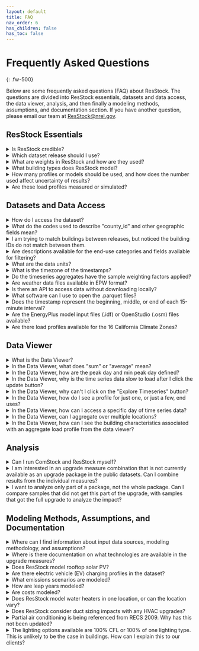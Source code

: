 ```yaml
---
layout: default
title: FAQ
nav_order: 6
has_children: false
has_toc: false
---
```

# Frequently Asked Questions
{: .fw-500}

Below are some frequently asked questions (FAQ) about ResStock. The questions are divided into ResStock essentials, datasets and data access, the data viewer, analysis, and then finally a modeling methods, assumptions, and documentation section. If you have another question, please email our team at [ResStock@nrel.gov](mailto:ResStock@nrel.gov).

## ResStock Essentials

<details>
    <summary>Is ResStock credible?</summary>
    <p>Yes. The models underwent extensive calibration as part of the End Use Load Profiles (EULP) project where we compared model load profiles to AMI data from around the country, and updated baseline model schedules, power densities, among other things using various data sources. Reference the <a href="https://www.nrel.gov/docs/fy22osti/80889.pdf">EULP final report</a> for more details. The EULP project concluded in 2021.

    For details about how to determine whether the models are appropriate for a specific analysis, reference <a href="https://nrel.github.io/ResStock.github.io/docs/resources/explanations/Considerations_for_ResStock_Calibration_and_Validation.html">this explanation</a>.</p>
</details>

<details>
    <summary>Which dataset release should I use?</summary>
    <p>We recommend using the latest data release whenever possible. However, older datasets still provide valuable information and can be used if newer datasets are not appropriate for a specific use. We do not recommend a comparison of upgrade measures across different dataset releases due to the changes and improvements made in each dataset release. Each new dataset release includes its own set of upgrade measures, some of which are repeats, and improvements made to the baseline model and modeling methodology. See the <a href="https://nrel.github.io/ResStock.github.io/docs/data.html">Data page</a> for a list of available datasets and access links, as well as technical documentation for the ResStock tool.</p>
</details>

<details>
    <summary>What are weights in ResStock and how are they used?</summary>
    <p>Weights in ResStock represent the number of real buildings in the U.S. building stock that a ResStock model represents. Each ResStock dataset release has a different weighting factor for the building models. As seen in <a href="https://www.nrel.gov/docs/fy22osti/80889.pdf">this paper</a>, our model or sample weights are constructed using U.S. EIA 2009 RECS microdata. Use the weights by multiplying the column of interest by the weight. Some results columns already have the weight applied. These have the word “weighted” in the name.</p>
</details>

<details>
    <summary> What building types does ResStock model?</summary>
    <p>ResStock models most types of housing including single-family, multifamily, and manufactured or mobile homes. See <a href="https://nrel.github.io/ResStock.github.io/docs/resources/explanations/Building_Types.html">this explanation</a> for more detail on what is not modeled.</p>
</details>

<details>
    <summary>How many profiles or models should be used, and how does the number used affect uncertainty of results?</summary>
    <p>We recommend estimating the standard error using the standard deviation divided by the square root of the number of samples (i.e. profiles or models) and using the results to inform the appropriate minimum sample size for a particular analysis. As a conservative reference, using at least 1,000 samples  will maintain 15% or lower sampling discrepancy for many common quantities of interest, as described in the <a href="https://docs.nrel.gov/docs/fy22osti/80889.pdf">End-Use Load Profiles methodology report section 5.1.3</a>.

    See <a href="https://nrel.github.io/ResStock.github.io/docs/resources/explanations/Why_at_Least_1000_Samples_is_Recommended.html">this explanation</a>  this explanation which has more details and also points to other ResStock references about how to increase the number of samples and calculate the uncertainty.
    </p>
</details>

<details>
    <summary>Are these load profiles measured or simulated?</summary>
    <p>The profiles are simulated using the ResStock and ComStock modeling tools, which have been validated and informed by the best available data against an array of empirical datasets. ResStock and ComStock use the EnergyPlus simulation engine. The validation results and uncertainty for quantities of interest are presented in the <a href="https://docs.nrel.gov/docs/fy22osti/80889.pdf">End-Use Load Profiles final report</a>.
    
    ResStock generally simulates 550,000 individual building energy models, and ComStock simulates 150,000 building energy models. 
    </p>
</details>

## Datasets and Data Access

<details>
    <summary>How do I access the dataset?</summary>
    <p>There are several access platforms available to access ComStock and ResStock datasets. See the <a href="https://nrel.github.io/ComStock.github.io/docs/data.html">ComStock Data page</a> and <a href="https://nrel.github.io/ResStock.github.io/docs/data.html">ResStock Data page</a> for more detail about dataset access and links to the public datasets.</p>
</details>

<details>
    <summary>What do the codes used to describe "county_id" and other geographic fields mean?</summary>
    <p>ComStock and ResStock use the National Historical GIS (NHGIS) GISJOIN standard codes for county, census PUMA, and census tract, which are based on Federal Information Processing System (FIPS) codes. The datasets use the 2010 version of the GISJOIN codes--2020 are not available at this time. For more information about the geospatial fields available in the datasets, see <a href="https://nrel.github.io/ComStock.github.io/docs/resources/explanations/reference_geographic_codes.html">this explanation</a> for ComStock, and <a href="https://nrel.github.io/ResStock.github.io/docs/resources/explanations/Geographic_Fields_and_Codes.html">this explanatation</a> for ResStock.
    
    In most ComStock and ResStock datasets, county name is available in addition to the GISJOIN county code. For both tools, the column in the metadata_and_annual_results files on OEDI is called "in.county_name". 
    </p>
</details>

<details>
    <summary>I am trying to match buildings between releases, but noticed the building IDs do not match between them.</summary>
    <p>The building IDs and exact building characteristics between releases will not match because we re-sample our input characteristic distributions for every release. However, you can filter the building models using building characteristics to identify similar samples between releases. For instance, using building type, size, location, and wall construction type to identify similar models. The fields with the prefix “in.” show the available model inputs that you can use to do the comparison. You can see a complete list and description of available fields in the “data_dictionary.tsv” file on the OEDI Data Lake.</p>
</details>

<details>
    <summary>Are descriptions available for the end-use categories and fields available for filtering?</summary>
    <p>Descriptions of each of the building characteristics and the end-use categories can be found in the “data_dictionary.tsv” file. Descriptions of the values used in those filters can be found in the “enumeration_dictionary.tsv”. Both files can be downloaded from the OEDI Data Lake and are unique to each dataset release. Use the correct data dictionary for the relevant dataset. They can be opened with Excel or a text editor.

    Links to the OEDI Data Lake for each dataset release can be found on the <a href="https://nrel.github.io/ComStock.github.io/docs/data.html">ComStock Data page</a> and <a href="https://nrel.github.io/ResStock.github.io/docs/data.html">ResStock Data page</a>.
    </p>
</details>

<details>
    <summary>What are the data units?</summary>
    <p>ComStock and ResStock data have multiple units. For annual results data downloaded from the Open Energy Data Initiative (OEDI) data lake, units can be found in the "data_dictionary.tsv" file. Some fields will also have the units in the column header at the end of the name (e.g., "out.electricity.total.jan.energy_consumption..**kwh**"). Timeseries energy consumption data on OEDI are provided in kWh. Natural gas, fuel oil, and propane are output in kwh--this is intentional though unconventional.

    The Data Viewer provides energy data in metric units, visible in the y-axis label. Depending on the scale of energy being shown, the metric prefix will automatically adjust (T for tera, G for giga, M for mega, etc.).

    For Tableau dashboards, use the relevant column headers or the graph axis to see the units.
    </p>
</details>

<details>
    <summary>What is the timezone of the timestamps?</summary>
    <p>The timestamps of all load profiles have been converted to Eastern Standard Time, to prevent issues when aggregating across time zones. The underlying modeling was conducted using local standard time for each location, with occupant schedules adjusted for daylight savings as applicable. All EnergyPlus timeseries outputs were converted from local standard time to Eastern Standard Time for publication in the web Data Viewer, Data Viewer exports, timeseries aggregates, and individual timeseries parquet files. In converting from local Standard Time to Eastern Standard Time, if necessary the last few hours of each dataset were moved to the beginning of the timeseries. For example, the first two hours of data from Colorado in Eastern Standard Time (Jan 1, midnight to 2 AM) were originally modeled as the last two hours of the year in Mountain Standard Time (Dec 31, 10 PM to midnight) using the corresponding weather.</p>
</details>

<details>
    <summary>Do the timeseries aggregates have the sample weighting factors applied?</summary>
    <p>Yes. The aggregates represent the total relevant building stock with all relevant weights applied (e.g., all small office buildings in the state of Colorado), not just the sum of the model results.</p>
</details>

<details>
    <summary>Are weather data files available in EPW format?</summary>
    <p>Weather data used for the modeling have been provided in .csv format for regression modeling, forecasting, or other analyses. The TMY3 weather files in EnergyPlus input format (EPW) can be downloaded from the NREL Data Catalog (https://data.nrel.gov/submissions/156), with filenames that correspond to county IDs in the ResStock and ComStock metadata. EPW format weather files for 2018 or other actual meteorological years (AMY) have not been publicly released. These files can be purchased from private sector vendors. See <a href="https://energyplus.net/weather/simulation">here</a> for a list of providers.</p>
</details>

<details>
    <summary>Is there an API to access data without downloading locally?</summary>
    <p>Currently, there is no API. However, we have posted a <a href="https://www.youtube.com/watch?v=qSR1MFpSiro&list=PLmIn8Hncs7bEYCZiHaoPSovoBrRGR-tRS&index=4">tutorial</a> showing how to load the datasets into cloud services such as Amazon Web Services (AWS) so the data can be queried by analytic tools like Athena.

    Example notebooks and SQL queries are also available on the <a href="https://nrel.github.io/ComStock.github.io/docs/resources/how_to_guides/example_scripts.html">Access ComStock datasets programmatically</a> page, and more will be added as we develop them. The queries and example notebooks are a good starting point for accessing ResStock programmatically, too.</p>
</details>

<details>
    <summary>What software can I use to open the .parquet files?</summary>
    <p>Parquet files can be read using programming languages such as Python, using the pyarrow package. For other options, see <a href="https://arrow.apache.org/docs/index.html">https://arrow.apache.org/docs/index.html</a>. There are a few third-party graphical tools for viewing parquet files, but we have not tested them and the third-party support is limited.

    See below for example Python code to convert parquet file to csv. </p>
    <pre><code>import pandas as pd
import os
folder_path = 'C:/Users/username/Documents/EUSS/Results'
file_name = '813-2'
suffix = '.parquet'
file = pd.read_parquet(os.path.join(folder_path, file_name+suffix))
new_suffix = '.csv'
file.to_csv(os.path.join(folder_path, file_name+new_suffix), index = False)
    </code></pre>
</details>

<details>
    <summary>Does the timestamp represent the beginning, middle, or end of each 15-minute interval?</summary>
    <p>The timestamp indicates the end of each 15-minute interval. So "12:15" represents the energy use between 12:00 and 12:15.</p>
</details>

<details>
    <summary>Are the EnergyPlus model input files (.idf) or OpenStudio (.osm) files available?</summary>
    <p>Most ResStock datasets include the input files, though the file format provided varies. More recent datasets have xml and osm files, like the 2024 release 2. Older releases, have the following files:  2024 release 1 does not have either,  2022 release 1 has xml files, and 2021 release 1 has osm files.</p>
</details>

<details>
    <summary>Are there load profiles available for the 16 California Climate Zones?</summary>
    <p>Yes, ResStock includes California Climate zone as a characteristic.</p>
</details>

## Data Viewer

<details>
    <summary>What is the Data Viewer?</summary>
    <p>
    The Data Viewer is a web-based visualization platform that takes data directly from our data hosting platform, the OEDI data lake.
    
    The Data Viewer can show timeseries data or data aggregations in a web browser. More information can be found in section 6.2 Web-Based Visualization Platform of the <a href="https://docs.nrel.gov/docs/fy25osti/91621.pdf">ResStock technical reference documentation</a>.
    
    The link to the Data Viewer depends on the dataset, and other factors. View the <a href="https://nrel.github.io/ResStock.github.io/docs/data.html">Data page</a> for links to the Data Viewer specific to each dataset release. 
    </p>
</details>

<details>
    <summary>In the Data Viewer, what does "sum" or "average" mean?</summary>
    <p>The 'sum' aggregation is the total energy consumption for all buildings that meet the filter criteria across all the occurrences of the given time step within the selected month(s). For example, in a day timeseries range for a specific state for the month of July, the 7-7:15 AM hour time step shows the sum of all energy consumption statewide between 7-7:15 AM in July, from buildings that meet the filter criteria. The ‘sum’ view has fewer uses than the ‘average’ view. The 'average' aggregation is the total energy consumption for all buildings that meet the filter criteria, averaged across all the occurrences of the given time step within the selected month(s). 
    
    For example, in a day timeseries range for a specific state for the month of July, the 7-7:15 AM hour time step shows the average statewide energy consumption between 7-7:15 AM in July, from buildings that meet the filter criteria. The ‘average’ aggregation provides a view of the average day of total energy consumption in the state. This is the more logical view for most use cases. Note that while each time step within a day or a year has the same number of occurrences within each dataset, each time step for a week does not - some days of the week occur more times than others in each year or month range (except for February).
    </p>
</details>

<details>
    <summary>In the Data Viewer, how are the peak day and min peak day defined?</summary>
    <p>The peak day is the day with the highest single-hour (peak) energy consumption within the selected months.
    
    The min peak day is the day with the lowest single-hour energy consumption within the selected months.
    </p>
</details>

<details>
    <summary>In the Data Viewer, why is the time series data slow to load after I click the update button?</summary>
    <p>We query data in real time to produce the time series graphs you see on the webpage, and this can involve scanning terabytes (TB) of data. Running a baseline-only query for California, Texas, New York, or Illinois takes around a minute, while running a query for a state like Colorado or Massachusetts takes about 10-20 seconds. However, if the graphs have previously been generated we have the data cached and can typically load the data in a few seconds. That's why the load time varies.</p>
</details>

<details>
    <summary>In the Data Viewer, why can't I click on the "Explore Timeseries" button?</summary>
    <p>The “Explore Timeseries” option is available once a specific geography (e.g. state or PUMA region) is selected.</p>
</details>

<details>
    <summary>In the Data Viewer, how do I see a profile for just one, or just a few, end uses?</summary>
    <p>Clicking on the end uses in the legend will highlight the end use in the visualization.</p>
</details>

<details>
    <summary>In the Data Viewer, how can I access a specific day of time series data?</summary>
    <p>Choose “Export csv” and “15 minute resolution”. The resulting csv file will have 15 minute end use load profiles that are not aggregated over time.</p>
</details>

<details>
    <summary>In the Data Viewer, can I aggregate over multiple locations?</summary>
    <p>The viewer allows aggregations of up to six locations (states or PUMAs, depending on the dataset). When viewing a single location, choose the “+ More Locations” option, add up to five additional locations, and choose “Update Search”. Additionally, the "+ Filter" button enables aggregations of an unlimited number of locations, including by PUMA and county. This button also allows users to filter the data by characteristics, such as vintage, floor area, and building type.
    
    Additionally, sums of more than six locations can be created manually by downloading sums of up to six locations and summing further on your local computer. 
    
    TMY3 weather is not aligned between locations. This does not affect our recommendations for working with annual data. However, if your application requires timeseries data and therefore would benefit from aligned weather, we recommend either using an AMY dataset, or filtering by weather station and summing only within a single weather station’s PUMAs.
    </p>
</details>

<details>
    <summary>In the Data Viewer, how can I see the building characteristics associated with an aggregate load profile from the data viewer?</summary>
    <p>The building characteristics are available on the Open Energy Data Initiative (OEDI) data lake. Visit the <a href="https://nrel.github.io/ResStock.github.io/docs/data.html">Data page</a> for links to the OEDI pages for each dataset.
    
    Depending on your data viewer geography, choose either by_state or national. If you are interested in national building characteristics, choose national, your file type of interest (csv or parquet), and then a file with either baseline or a specific upgrade number in the name. If you are interested in state specific results, choose by_state, then pick the state, then the file type of interest (csv or parquet), and then a file with either baseline or a specific upgrade number in the name.
    
    Once the data is downloaded and open, apply the same filters that were used in the Data Viewer.
    </p>
</details>

## Analysis

<details>
    <summary>Can I run ComStock and ResStock myself?</summary>
    <p>The code required to run ComStock and ResStock is available on our public GitHub repositories: <a href="https://github.com/NREL/ComStock">https://github.com/NREL/ComStock</a> ; <a href="https://github.com/NREL/ResStock">https://github.com/NREL/ResStock</a>. Other related code repositories are provided on the For Developers page for <a href="https://nrel.github.io/ComStock.github.io/docs/for_developers/for_developers.html">ComStock</a> and <a href="https://nrel.github.io/ResStock.github.io/docs/developers.html">ResStock</a>.
    
    While these resources are available, ComStock and ResStock are complex modeling tools and there is no documentation for running the model other than what exists in the codebase, and we are not able to support running the models at this time. We generally do not recommend running the model unless you have a deep understanding of the methodology and objectives. Please email us at <a href="mailto:ComStock@nrel.gov">ComStock@nrel.gov</a> or <a href="mailto:ResStock@nrel.gov">ResStock@nrel.gov</a>  if you have suggestions for improvements or specific needs.
    </p>
</details>

<details>
    <summary>I am interested in an upgrade measure combination that is not currently available as an upgrade package in the public datasets. Can I combine results from the individual measures?</summary>
    <p>Our general guidance is to NOT combine measure results. There are interactions between most upgrade measures that affect the amount of savings and make results of multiple measures together misleading.
    
    See an explanation and examples on this topic, for <a href="https://nrel.github.io/ComStock.github.io/docs/resources/explanations/combining_measure_results.html">ComStock</a> and <a href="https://nrel.github.io/ResStock.github.io/docs/resources/explanations/Individual_Measures_Not_Combined.html">ResStock</a>.
    
    Please email us at <a href="mailto:ComStock@nrel.gov">ComStock@nrel.gov</a> or <a href="mailto:ResStock@nrel.gov">ResStock@nrel.gov</a> if you have questions about combining specific measures.
    </p>
</details>

<details>
    <summary>I want to analyze only part of a package, not the whole package. Can I compare samples that did not get this part of the upgrade, with samples that got the full upgrade to analyze the impact?</summary>
    <p>Yes you can, but there are a few caveats to be aware of. For example, if looking at one envelope package that includes air sealing, insulation, and duct sealing, downselecting to models without the wall insulation measure applied is creating a biased sample, since the package applies wall insulation only to uninsulated wood stud walls. Using this method, you are removing some of the poorest performing buildings. Take a look at the samples to see how many samples you would be removing with this approach, and then consider if it is reasonable.</p>
</details>


## Modeling Methods, Assumptions, and Documentation

<details>
    <summary>Where can I find information about input data sources, modeling methodology, and assumptions?</summary>
    <p>ResStock reference documentation is available in the Published Datasets section of the <a href="https://nrel.github.io/ResStock.github.io/docs/data.html">Data page</a>. This includes baseline and upgrade measure information. We generally publish an updated version with every dataset release.</p>
</details>

<details>
    <summary>Where is there documentation on what technologies are available in the upgrade measures?</summary>
    <p>The <a href="https://nrel.github.io/ResStock.github.io/docs/data.html">Data page</a> links to each dataset and the dataset technical documentation which covers the technologies and upgrades that are available. </p>
</details>

<details>
    <summary>Does ResStock model rooftop solar PV?</summary>
    <p>Yes, ResStock does model rooftop solar PV. See more details on rooftop PV, assumptions, and limitations on <a href="https://nrel.github.io/ResStock.github.io/docs/resources/explanations/PV_System_Assignment_and_Distributions.html">this explanation</a>.We recommend using <a href="https://pvwatts.nrel.gov/">PVWatts</a> or <a href="https://reopt.nrel.gov/tool">ReOPT</a> to evaluate PV for a more comprehensive analysis. </p>
</details>

<details>
    <summary>Are there electric vehicle (EV) charging profiles in the dataset?</summary>
    <p>No, ResStock does not currently model EV charging in the dataset, however this feature is in development. For modeling aggregate EV load profiles for a city or state, we suggest using <a href="https://afdc.energy.gov/evi-pro-lite/load-profile">EVI-Pro Lite</a>. Measured charging profile data for individual homes can be found in the <a href="https://neea.org/data/nw-end-use-load-research-project/energy-metering-study-data">NEEA HEMS Data</a>  NEEA HEMS data and <a href="https://www.pecanstreet.org/dataport/">Pecan Street Dataport</a>. Email us at <a href="mailto:ResStock@nrel.gov">ResStock@nrel.gov</a> if you have suggestions for other EV charging data sources.</p>
</details>

<details>
    <summary>What emissions scenarios are modeled?</summary>
    <p>Depending on the ResStock dataset, different emission scenarios are used. The technical documentation for each dataset usually contains information about the emission scenarios modeled. Recent datasets used Cambuium data, and have multiple emission scenarios modeled. Links to the technical documentation can be found <a href="https://nrel.github.io/ResStock.github.io/docs/data.html">here</a> For more information, see section 5.4 of the <a href="https://docs.nrel.gov/docs/fy25osti/91621.pdf">ResStock technical reference documentation</a>.</p>
</details>

<details>
    <summary>How are leap years modeled?</summary>
    <p>ResStock models every day of the year, including for leap years. The results for leap years (ie AMY2012 weather) therefore span 8784 hours, and are generated using weather files that contain 8784 hours. Here is the relevant <a href="https://openstudio-hpxml.readthedocs.io/en/latest/workflow_inputs.html#id4">OS-HPXML documentation</a>.</p>
</details>

<details>
    <summary>Are costs modeled?</summary>
    <p>ResStock models the cost of running the equipment, or the cost impact on the utility bill. None of the ResStock datasets include the first costs (also called upgrade or measure costs).
    
    See the <a href="https://docs.nrel.gov/docs/fy25osti/91621.pdf">ResStock technical reference documentation</a> for more information on how utility bills are calculated. </p>
</details>

<details>
    <summary>Does ResStock model water heaters in one location, or can the location vary?</summary>
    <p>The location can vary. They could be located in the attic, mechanical room, crawlspace, garage, basement, living area, outside, or in an unheated basement. More information can be found in section 4.5 of the <a href="https://docs.nrel.gov/docs/fy25osti/91621.pdf">Resstock technical reference documentation</a>. Before the 2024 Release 2, we generally used this logic: in cold climates, the water heater was in the basement if there was one, living space otherwise. For hot climates, it'd be the garage if there was one, living space otherwise.</p>
</details>

<details>
    <summary>Does ResStock consider duct sizing impacts with any HVAC upgrades?</summary>
    <p>When retrofitting a home with a heat pump, sometimes duct size needs to change because of a higher flow rate and a lower supply temperature. ResStock assumes that the duct size increases in all datasets up to and including the 2024 Release 2 dataset. However, this may not be done in practice.</p>
</details>

<details>
    <summary>Partial air conditioning is being referenced from RECS 2009. Why has this not been updated?</summary>
    <p>We have not found a more recent dataset with the necessary data resolution. This includes RECS 2015 and RECS 2020. The dependencies of this characteristic’s distribution, such as cooling type, use more recent data, so the final distributions of partial air conditioning does not match RECS 2009 even though this is the data source.
    </p>
</details>

<details>
    <summary>The lighting options available are 100% CFL or 100% of one lighting type. This is unlikely to be the case in buildings. How can I explain this to our clients?</summary>
    <p>This is a limitation of ResStock, we are not able to do a mixed lighting scenario because there are data limitations in RECS 2015. In reality, some homes may not have 100% of a certain type of lighting. If you are looking at this data, consider our other guidance on the number of samples recommended in order to draw conclusions.</p>
</details>